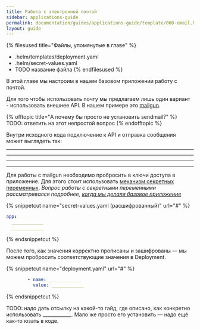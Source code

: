```yaml
---
title: Работа с электронной почтой
sidebar: applications-guide
permalink: documentation/guides/applications-guide/template/060-email.html
layout: guide
---
```


{% filesused title="Файлы, упомянутые в главе" %}
- .helm/templates/deployment.yaml
- .helm/secret-values.yaml
- TODO название файла
{% endfilesused %}

В этой главе мы настроим в нашем базовом приложении работу с почтой.

Для того чтобы использовать почту мы предлагаем лишь один вариант - использовать внешнее API. В нашем примере это [mailgun](https://www.mailgun.com/).

{% offtopic title="А почему бы просто не установить sendmail?" %}
TODO: ответить на этот непростой вопрос
{% endofftopic %}

Внутри исходного кода подключение к API и отправка сообщения может выглядеть так:

____________
____________
____________
____________

Для работы с mailgun необходимо пробросить в ключи доступа в приложение. Для этого стоит использовать [механизм секретных переменных](#######TODO). *Вопрос работы с секретными переменными рассматривался подробнее, [когда мы делали базовое приложение](020-basic.html#secret-values-yaml)*

{% snippetcut name="secret-values.yaml (расшифрованный)" url="#" %}
```yaml
app:
  ____________
  ____________
```
{% endsnippetcut %}

После того, как значения корректно прописаны и зашифрованы — мы можем пробросить соответствующие значения в Deployment.

{% snippetcut name="deployment.yaml" url="#" %}
```yaml
        - name: ____________
          value: ____________
```
{% endsnippetcut %}

TODO: надо дать отсылку на какой-то гайд, где описано, как конкретно использовать ____________. Мало же просто его установить — надо ещё как-то юзать в коде.

